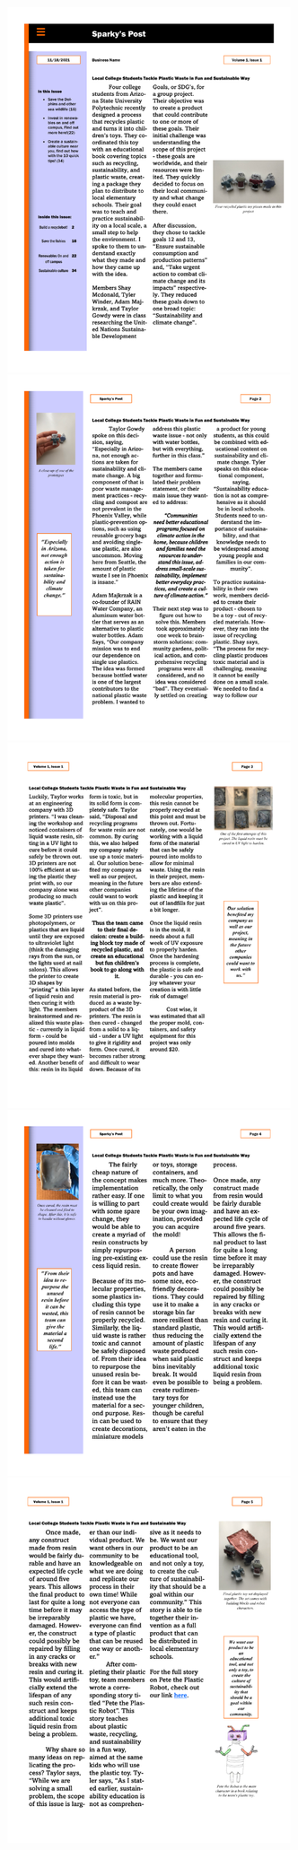 ![](Team_11-Final_Project_Dissemination-1.png)
![](Team_11-Final_Project_Dissemination-2.png)
![](Team_11-Final_Project_Dissemination-3.png)
![](Team_11-Final_Project_Dissemination-4.png)
![](Team_11-Final_Project_Dissemination-5.png)

